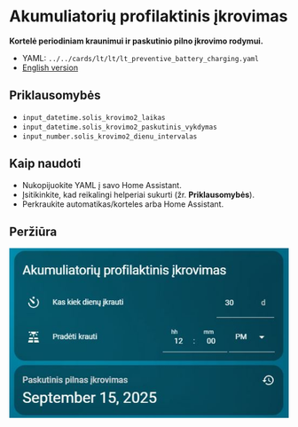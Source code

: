 # Akumuliatorių profilaktinis įkrovimas

**Kortelė periodiniam kraunimui ir paskutinio pilno įkrovimo rodymui.**

- YAML: `../../cards/lt/lt/lt_preventive_battery_charging.yaml`
- [English version](../en/lt_preventive_battery_charging.md)

## Priklausomybės
- `input_datetime.solis_krovimo2_laikas`
- `input_datetime.solis_krovimo2_paskutinis_vykdymas`
- `input_number.solis_krovimo2_dienu_intervalas`

## Kaip naudoti
- Nukopijuokite YAML į savo Home Assistant.
- Įsitikinkite, kad reikalingi helperiai sukurti (žr. **Priklausomybės**).
- Perkraukite automatikas/korteles arba Home Assistant.

## Peržiūra

![preview](../img/preventive_charging.jpg)

